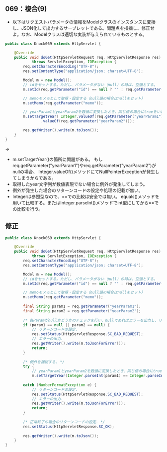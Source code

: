 ## 069：複合(9)
* 以下はリクエストパラメータの情報をModelクラスのインスタンスに変換し、JSON化して出力するサーブレットである。問題点を指摘し、修正せよ。なお、Modelクラスは適切な実装が与えられているものとする。

```java
public class Knock069 extends HttpServlet {

    @Override
    public void doGet(HttpServletRequest req, HttpServletResponse res)
            throws ServletException, IOException {
        req.setCharacterEncoding("UTF-8");
        res.setContentType("application/json; charset=UTF-8");        

        Model m = new Model();
        // idをセットする。ただし、パラメータがない（null）の時は、空値とする。
        m.setId(req.getParameter("id") == null ? "" : req.getParameter("id"));

        // memoをメモとして取得・設定する（null値の場合はnullをセット） 
        m.setMemo(req.getParameter("memo"));

        // yearParam1とyearParam2を数値に変換したとき、同じ値の場合にtrueをいれる
        m.setTargetYear( Integer.valueOf(req.getParameter("yearParam1")) == Integer
                .valueOf(req.getParameter("yearParam2")));

        res.getWriter().write(m.toJson());
    }
}
```  


→  
- m.setTargetYear()の箇所に問題がある。 もしreq.getParameter("yearParam1")やreq.getParameter("yearParam2")がnullの場合、 Integer.valueOf()メソッドにてNullPointerExceptionが発生してしまうからである。
- 取得したyear文字列が数値表現でない場合に例外が発生してしまう。
- 例外が発生した場合のリターンコードの設定や処理の記載が無い。
- Integerは参照型なので、==での比較は安全では無い。 equals()メソッドを用いて比較する。またはInteger.parseInt()メソッドでint型にしてから==での比較を行う。  

## 修正
```java
public class Knock069 extends HttpServlet {

    @Override
    public void doGet(HttpServletRequest req, HttpServletResponse res)
            throws ServletException, IOException {
        req.setCharacterEncoding("UTF-8");
        res.setContentType("application/json; charset=UTF-8");

        Model m = new Model();
        // idをセットする。ただし、パラメータがない（null）の時は、空値とする。
        m.setId(req.getParameter("id") == null ? "" : req.getParameter("id"));

        // memoをメモとして取得・設定する（null値の場合はnullをセット） 
        m.setMemo(req.getParameter("memo"));
        
        final String param1 = req.getParameter("yearParam1");
        final String param2 = req.getParameter("yearParam2");
        
        /* 各Paramがnullかどうかのチェックを行い、nullであればエラーを出力し、リターンコードを設定する. */
        if (param1 == null || param2 == null) {
            // リターンコードの設定.
            res.setStatus(HttpServletResponse.SC_BAD_REQUEST);
            // エラーの出力.
            res.getWriter().write(m.toJsonForError());
            return;
        }
        
        /* 例外を捕捉する. */
        try {
            // yearParam1とyearParam2を数値に変換したとき、同じ値の場合にtrueをいれる
            m.setTargetYear(Integer.parseInt(param1) == Integer.parseInt(param2));
            
        catch (NumberFormatException e) {
            // リターンコードの設定.
            res.setStatus(HttpServletResponse.SC_BAD_REQUEST);
            // エラーの出力.
            res.getWriter().write(m.toJsonForError());
            return;
        }
        
        /* 正常終了の場合のリターンコードの設定. */
        res.setStatus(HttpServletResponse.SC_OK);
        
        res.getWriter().write(m.toJson());
    }
}
```